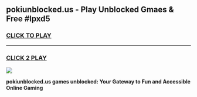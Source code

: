 
## pokiunblocked.us - Play Unblocked Gmaes & Free #lpxd5
<h3>
<a href="https://news.freeplayer.one?title=pokiunblocked.us&ref=26F">CLICK TO PLAY</a></h3>
<hr>

<h3>
<a href="https://news.freeplayer.one?title=pokiunblocked.us&ref=26F">CLICK 2 PLAY</a>
  
</h3>

<a href="https://news.freeplayer.one?title=pokiunblocked.us&ref=26F/"><img src="https://clearcache.store/games.png"></a>


**pokiunblocked.us games unblocked: Your Gateway to Fun and Accessible Online Gaming**
